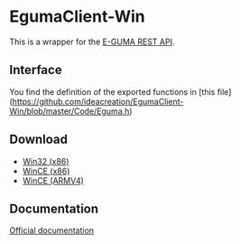 EgumaClient-Win
===============
This is a wrapper for the [E-GUMA REST API](http://www.e-guma.ch/developers).

Interface
---------
You find the definition of the exported functions in [this file] (https://github.com/ideacreation/EgumaClient-Win/blob/master/Code/Eguma.h)

Download
--------
* [Win32 (x86)](../master/Code/Win/Output/Eguma.dll?raw=true)
* [WinCE (x86)](../master/Code/Win%20CE/X86Dbg/Eguma.dll?raw=true)
* [WinCE (ARMV4)](../master/Code/Win%20CE/ARMV4Dbg/Eguma.dll?raw=true)


Documentation
------------
[Official documentation](http://www.e-guma.ch/developers)
